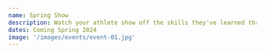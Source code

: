 ```yaml
---
name: Spring Show
description: Watch your athlete show off the skills they've learned throughout the session!
dates: Coming Spring 2024
image: '/images/events/event-01.jpg'
---
```

